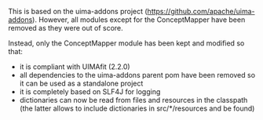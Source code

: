 This is based on the uima-addons project (https://github.com/apache/uima-addons). However, all modules except for the ConceptMapper have been removed as they were out of score.

Instead, only the ConceptMapper module has been kept and modified so that:

* it is compliant with UIMAfit (2.2.0)
* all dependencies to the uima-addons parent pom have been removed so it can be used as a standalone project
* it is completely based on SLF4J for logging
* dictionaries can now be read from files and resources in the classpath (the latter allows to include dictionaries in src/*/resources and be found)
